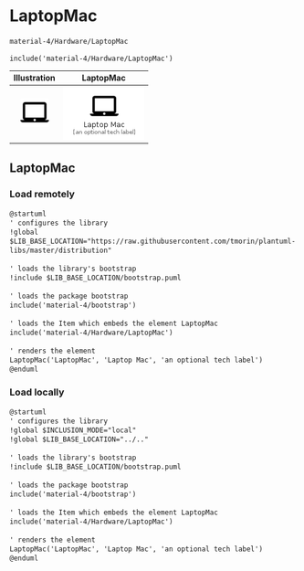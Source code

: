 # LaptopMac


```text
material-4/Hardware/LaptopMac
```

```text
include('material-4/Hardware/LaptopMac')
```



| Illustration | LaptopMac |
| :---: | :---: |
| ![illustration for Illustration](../../material-4/Hardware/LaptopMac.png) | ![illustration for LaptopMac](../../material-4/Hardware/LaptopMac.Local.png) |




## LaptopMac

### Load remotely
```plantuml
@startuml
' configures the library
!global $LIB_BASE_LOCATION="https://raw.githubusercontent.com/tmorin/plantuml-libs/master/distribution"

' loads the library's bootstrap
!include $LIB_BASE_LOCATION/bootstrap.puml

' loads the package bootstrap
include('material-4/bootstrap')

' loads the Item which embeds the element LaptopMac
include('material-4/Hardware/LaptopMac')

' renders the element
LaptopMac('LaptopMac', 'Laptop Mac', 'an optional tech label')
@enduml
```

### Load locally
```plantuml
@startuml
' configures the library
!global $INCLUSION_MODE="local"
!global $LIB_BASE_LOCATION="../.."

' loads the library's bootstrap
!include $LIB_BASE_LOCATION/bootstrap.puml

' loads the package bootstrap
include('material-4/bootstrap')

' loads the Item which embeds the element LaptopMac
include('material-4/Hardware/LaptopMac')

' renders the element
LaptopMac('LaptopMac', 'Laptop Mac', 'an optional tech label')
@enduml
```

